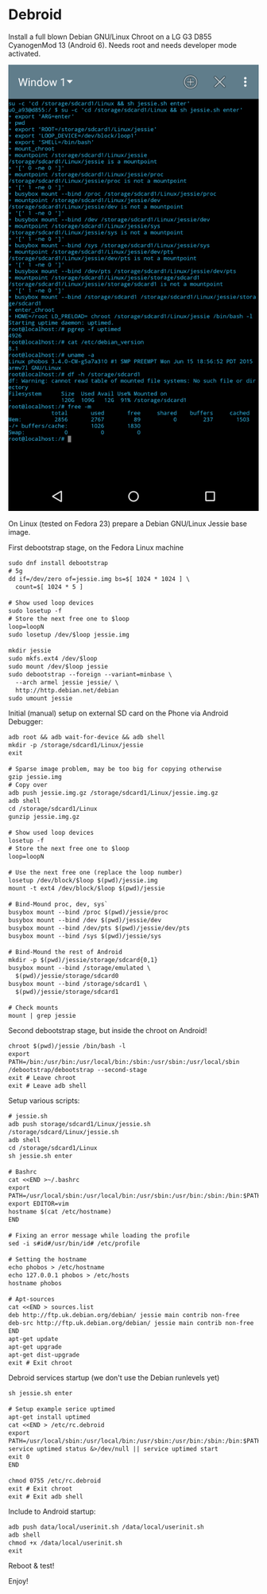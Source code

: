 Debroid
=======

Install a full blown Debian GNU/Linux Chroot on a LG G3 D855 CyanogenMod 13 (Android 6). Needs root and needs developer mode activated.

![](https://github.com/buetow/debroid/blob/master/Deboroid.png)

On Linux (tested on Fedora 23) prepare a Debian GNU/Linux Jessie base image.

First debootstrap stage, on the Fedora Linux machine

```code
sudo dnf install debootstrap
# 5g
dd if=/dev/zero of=jessie.img bs=$[ 1024 * 1024 ] \
  count=$[ 1024 * 5 ]

# Show used loop devices
sudo losetup -f
# Store the next free one to $loop
loop=loopN
sudo losetup /dev/$loop jessie.img

mkdir jessie
sudo mkfs.ext4 /dev/$loop
sudo mount /dev/$loop jessie
sudo debootstrap --foreign --variant=minbase \
  --arch armel jessie jessie/ \
  http://http.debian.net/debian
sudo umount jessie
```

Initial (manual) setup on external SD card on the Phone via Android Debugger:
```
adb root && adb wait-for-device && adb shell
mkdir -p /storage/sdcard1/Linux/jessie
exit

# Sparse image problem, may be too big for copying otherwise
gzip jessie.img
# Copy over
adb push jessie.img.gz /storage/sdcard1/Linux/jessie.img.gz
adb shell
cd /storage/sdcard1/Linux
gunzip jessie.img.gz

# Show used loop devices
losetup -f
# Store the next free one to $loop
loop=loopN

# Use the next free one (replace the loop number)
losetup /dev/block/$loop $(pwd)/jessie.img
mount -t ext4 /dev/block/$loop $(pwd)/jessie

# Bind-Mound proc, dev, sys`
busybox mount --bind /proc $(pwd)/jessie/proc
busybox mount --bind /dev $(pwd)/jessie/dev
busybox mount --bind /dev/pts $(pwd)/jessie/dev/pts
busybox mount --bind /sys $(pwd)/jessie/sys

# Bind-Mound the rest of Android
mkdir -p $(pwd)/jessie/storage/sdcard{0,1}
busybox mount --bind /storage/emulated \
  $(pwd)/jessie/storage/sdcard0
busybox mount --bind /storage/sdcard1 \
  $(pwd)/jessie/storage/sdcard1

# Check mounts
mount | grep jessie
```

Second debootstrap stage, but inside the chroot on Android!
```
chroot $(pwd)/jessie /bin/bash -l
export PATH=/bin:/usr/bin:/usr/local/bin:/sbin:/usr/sbin:/usr/local/sbin
/debootstrap/debootstrap --second-stage
exit # Leave chroot
exit # Leave adb shell
```

Setup various scripts:

```
# jessie.sh
adb push storage/sdcard1/Linux/jessie.sh /storage/sdcard/Linux/jessie.sh
adb shell
cd /storage/sdcard1/Linux
sh jessie.sh enter

# Bashrc
cat <<END >~/.bashrc
export PATH=/usr/local/sbin:/usr/local/bin:/usr/sbin:/usr/bin:/sbin:/bin:$PATH
export EDITOR=vim
hostname $(cat /etc/hostname)
END

# Fixing an error message while loading the profile
sed -i s#id#/usr/bin/id# /etc/profile

# Setting the hostname
echo phobos > /etc/hostname
echo 127.0.0.1 phobos > /etc/hosts
hostname phobos

# Apt-sources
cat <<END > sources.list
deb http://ftp.uk.debian.org/debian/ jessie main contrib non-free
deb-src http://ftp.uk.debian.org/debian/ jessie main contrib non-free
END
apt-get update
apt-get upgrade
apt-get dist-upgrade
exit # Exit chroot
```

Debroid services startup (we don't use the Debian runlevels yet)
```
sh jessie.sh enter

# Setup example serice uptimed
apt-get install uptimed
cat <<END > /etc/rc.debroid
export PATH=/usr/local/sbin:/usr/local/bin:/usr/sbin:/usr/bin:/sbin:/bin:$PATH
service uptimed status &>/dev/null || service uptimed start
exit 0
END

chmod 0755 /etc/rc.debroid
exit # Exit chroot
exit # Exit adb shell
```


Include to Android startup:

```
adb push data/local/userinit.sh /data/local/userinit.sh
adb shell
chmod +x /data/local/userinit.sh
exit
```

Reboot & test!


Enjoy!

